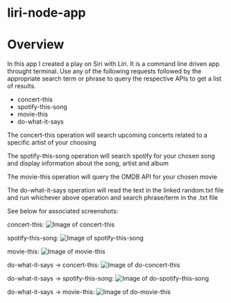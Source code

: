 # liri-node-app

# Overview
In this app I created a play on Siri with Liri.  It is a command line driven app throught terminal. Use any of the following requests followed by the appropriate search term or phrase to query the respective APIs to get a list of results.
* concert-this
* spotify-this-song
* movie-this
* do-what-it-says

The concert-this operation will search upcoming concerts related to a specific artist of your choosing

The spotify-this-song operation will search spotify for your chosen song and display information about the song, artist and album

The movie-this operation will query the OMDB API for your chosen movie

The do-what-it-says operation will read the text in the linked random.txt file and run whichever above operation and search phrase/term in the .txt file

See below for associated screenshots:

concert-this:
<img src="https://github.com/arthurdoelp/liri-node-app/blob/master/Images/concert-this.png" alt="Image of concert-this">

spotify-this-song:
<img src="https://github.com/arthurdoelp/liri-node-app/blob/master/Images/spotify-this-song.png" alt="Image of spotify-this-song">

movie-this:
<img src="https://github.com/arthurdoelp/liri-node-app/blob/master/Images/movie-this.png" alt="Image of movie-this">

do-what-it-says -> concert-this:
<img src="https://github.com/arthurdoelp/liri-node-app/blob/master/Images/do-concert-this.png" alt="Image of do-concert-this">

do-what-it-says -> spotify-this-song:
<img src="https://github.com/arthurdoelp/liri-node-app/blob/master/Images/do-spotify-this-song.png" alt="Image of do-spotify-this-song">

do-what-it-says -> movie-this:
<img src="https://github.com/arthurdoelp/liri-node-app/blob/master/Images/do-movie-this.png" alt="Image of do-movie-this">